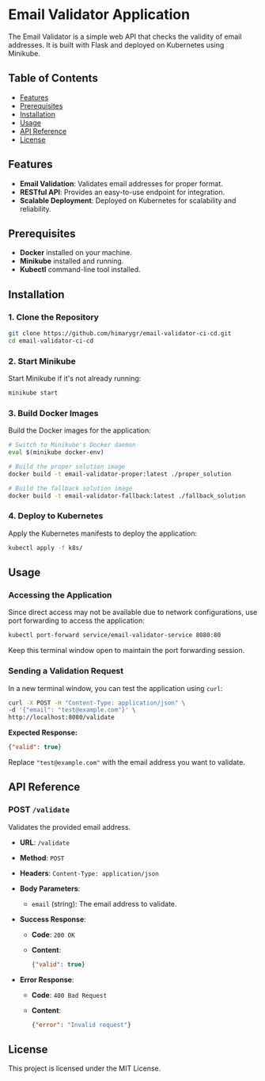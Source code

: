 # Email Validator Application

The Email Validator is a simple web API that checks the validity of email addresses. It is built with Flask and deployed on Kubernetes using Minikube.

## Table of Contents

- [Features](#features)
- [Prerequisites](#prerequisites)
- [Installation](#installation)
- [Usage](#usage)
- [API Reference](#api-reference)
- [License](#license)

## Features

- **Email Validation**: Validates email addresses for proper format.
- **RESTful API**: Provides an easy-to-use endpoint for integration.
- **Scalable Deployment**: Deployed on Kubernetes for scalability and reliability.

## Prerequisites

- **Docker** installed on your machine.
- **Minikube** installed and running.
- **Kubectl** command-line tool installed.

## Installation

### 1. Clone the Repository

```bash
git clone https://github.com/himarygr/email-validator-ci-cd.git
cd email-validator-ci-cd
```

### 2. Start Minikube

Start Minikube if it's not already running:

```bash
minikube start
```

### 3. Build Docker Images

Build the Docker images for the application:

```bash
# Switch to Minikube's Docker daemon
eval $(minikube docker-env)

# Build the proper solution image
docker build -t email-validator-proper:latest ./proper_solution

# Build the fallback solution image
docker build -t email-validator-fallback:latest ./fallback_solution
```

### 4. Deploy to Kubernetes

Apply the Kubernetes manifests to deploy the application:

```bash
kubectl apply -f k8s/
```

## Usage

### Accessing the Application

Since direct access may not be available due to network configurations, use port forwarding to access the application:

```bash
kubectl port-forward service/email-validator-service 8080:80
```

Keep this terminal window open to maintain the port forwarding session.

### Sending a Validation Request

In a new terminal window, you can test the application using `curl`:

```bash
curl -X POST -H "Content-Type: application/json" \
-d '{"email": "test@example.com"}' \
http://localhost:8080/validate
```

**Expected Response:**

```json
{"valid": true}
```

Replace `"test@example.com"` with the email address you want to validate.

## API Reference

### POST `/validate`

Validates the provided email address.

- **URL**: `/validate`
- **Method**: `POST`
- **Headers**: `Content-Type: application/json`
- **Body Parameters**:
  - `email` (string): The email address to validate.
- **Success Response**:
  - **Code**: `200 OK`
  - **Content**:

    ```json
    {"valid": true}
    ```

- **Error Response**:
  - **Code**: `400 Bad Request`
  - **Content**:

    ```json
    {"error": "Invalid request"}
    ```

## License

This project is licensed under the MIT License.


